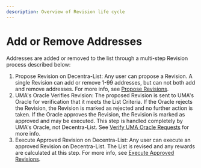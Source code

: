 ```yaml
---
description: Overview of Revision life cycle
---
```


# Add or Remove Addresses

Addresses are added or removed to the list through a multi-step Revision process described below:

1. Propose Revision on Decentra-List: Any user can propose a Revision. A single Revision can add or remove 1-99 addresses, but can not both add and remove addresses. For more info, see [Propose Revisions](https://decentra-list.gitbook.io/docs/how-to/add-or-remove-addresses/propose-revisions).
2. UMA's Oracle Verifies Revision: The proposed Revision is sent to UMA's Oracle for verification that it meets the List Criteria. If the Oracle rejects the Revision, the Revision is marked as rejected and no further action is taken. If the Oracle approves the Revision, the Revision is marked as approved and may be executed. This step is handled completely by UMA's Oracle, not Decentra-List. See [Verify UMA Oracle Requests](https://decentra-list.gitbook.io/docs/how-to/verify-oracle-requests) for more info.
3. Execute Approved Revision on Decentra-List: Any user can execute an approved Revision on Decentra-List. The List is revised and any rewards are calculated at this step. For more info, see [Execute Approved Revisions](https://decentra-list.gitbook.io/docs/how-to/add-or-remove-addresses/execute-approved-revisions).
